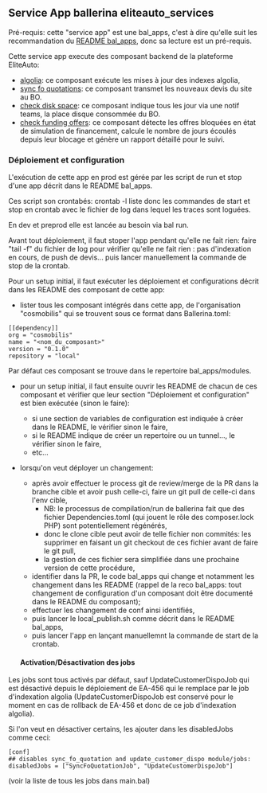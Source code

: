 ## Service App ballerina eliteauto_services

Pré-requis: cette "service app" est une bal_apps, c'est à dire qu'elle suit les recommandation du [README bal_apps](../../README.md), donc sa lecture est un pré-requis.

Cette service app execute des composant backend de la plateforme EliteAuto:
* [algolia](../../modules/algolia/README.md): ce composant exécute les mises à jour des indexes algolia,
* [sync fo quotations](../../modules/sync_fo_quotations/README.md): ce composant transmet les nouveaux devis du site au BO.
* [check disk space](../../modules/check_disk_space/README.md): ce composant indique tous les jour via une notif teams, la place disque consommée du BO.
* [check funding offers](../../modules/check_funding_offers/README.md): ce composant détecte les offres bloquées en état de simulation de financement, calcule le nombre de jours écoulés depuis leur blocage et génère un rapport détaillé pour le suivi.

### Déploiement et configuration

L'exécution de cette app en prod est gérée par les script de run et stop d'une app décrit dans le README bal_apps.

Ces script son crontabés: crontab -l liste donc les commandes de start et stop en crontab avec le fichier de log dans lequel les traces sont loguées.

En dev et preprod elle est lancée au besoin via bal run.

Avant tout déploiement, il faut stoper l'app pendant qu'elle ne fait rien: faire "tail -f" du fichier de log pour vérifier qu'elle ne fait rien : pas d'indexation en cours, de push de devis... puis lancer manuellement la commande de stop de la crontab.

Pour un setup initial, il faut exécuter les déploiement et configurations décrit dans les README des composant de cette app:
* lister tous les composant intégrés dans cette app, de l'organisation "cosmobilis" qui se trouvent sous ce format dans Ballerina.toml:
```
[[dependency]]
org = "cosmobilis"
name = "<nom_du_composant>"
version = "0.1.0"
repository = "local"

```
Par défaut ces composant se trouve dans le repertoire bal_apps/modules.
* pour un setup initial, il faut ensuite ouvrir les README de chacun de ces composant et vérifier que leur section "Déploiement et configuration" est bien exécutée (sinon le faire): 
  * si une section de variables de configuration est indiquée à créer dans le README, le vérifier sinon le faire,
  * si le README indique de créer un repertoire ou un tunnel..., le vérifier sinon le faire,
  * etc...
* lorsqu'on veut déployer un changement:
  * après avoir effectuer le process git de review/merge de la PR dans la branche cible et avoir push celle-ci, faire un git pull de celle-ci dans l'env cible,
    * NB: le processus de compilation/run de ballerina fait que des fichier Dependencies.toml (qui jouent le rôle des composer.lock PHP) sont potentiellement régénérés,
    * donc le clone cible peut avoir de telle fichier non commités: les supprimer en faisant un git checkout de ces fichier avant de faire le git pull,
    * la gestion de ces fichier sera simplifiée dans une prochaine version de cette procédure,
  * identifier dans la PR, le code bal_apps qui change et notamment les changement dans les README (rappel de la reco bal_apps: tout changement de configuration d'un composant doit être documenté dans le README du composant);
  * effectuer les changement de conf ainsi identifiés,
  * puis lancer le local_publish.sh comme décrit dans le README bal_apps,
  * puis lancer l'app en lançant manuellemnt la commande de start de la crontab.

  #### Activation/Désactivation des jobs

Les jobs sont tous activés par défaut, sauf UpdateCustomerDispoJob qui est désactivé depuis le déploiement de EA-456 qui le remplace par le job d'indexation algolia (UpdateCustomerDispoJob est conservé pour le moment en cas de rollback de EA-456 et donc de ce job d'indexation algolia).

Si l'on veut en désactiver certains, les ajouter dans les disabledJobs comme ceci:
```
[conf]
## disables sync_fo_quotation and update_customer_dispo module/jobs:
disabledJobs = ["SyncFoQuotationJob", "UpdateCustomerDispoJob"]
```
(voir la liste de tous les jobs dans main.bal)